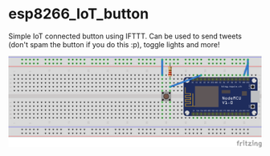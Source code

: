 # esp8266_IoT_button
Simple IoT connected button using IFTTT. Can be used to send tweets (don't spam the button if you do this :p), toggle lights and more!

![Schematic](https://github.com/greenywd/esp8266_IoT_button/blob/master/IoT_Button.png?raw=true)
